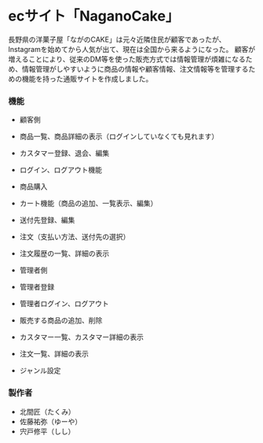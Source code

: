 # ecサイト「NaganoCake」

長野県の洋菓子屋「ながのCAKE」は元々近隣住民が顧客であったが、Instagramを始めてから人気が出て、現在は全国から来るようになった。
顧客が増えることにより、従来のDM等を使った販売方式では情報管理が煩雑になるため、情報管理がしやすいように商品の情報や顧客情報、注文情報等を管理するための機能を持った通販サイトを作成しました。

### 機能
* 顧客側
 * 商品一覧、商品詳細の表示（ログインしていなくても見れます）
 * カスタマー登録、退会、編集
 * ログイン、ログアウト機能
 * 商品購入
 * カート機能（商品の追加、一覧表示、編集）
 * 送付先登録、編集
 * 注文（支払い方法、送付先の選択）
 * 注文履歴の一覧、詳細の表示
 
* 管理者側
 * 管理者登録
 * 管理者ログイン、ログアウト
 * 販売する商品の追加、削除
 * カスタマー一覧、カスタマー詳細の表示
 * 注文一覧、詳細の表示
 * ジャンル設定

### 製作者
 * 北間匠（たくみ）
 * 佐藤祐弥（ゆーや）
 * 宍戸修平（しし）
